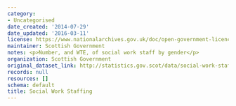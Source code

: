 ```yaml
---
category:
- Uncategorised
date_created: '2014-07-29'
date_updated: '2016-03-11'
license: https://www.nationalarchives.gov.uk/doc/open-government-licence/version/3/
maintainer: Scottish Government
notes: <p>Number, and WTE, of social work staff by gender</p>
organization: Scottish Government
original_dataset_link: http://statistics.gov.scot/data/social-work-staffing
records: null
resources: []
schema: default
title: Social Work Staffing
---
```


